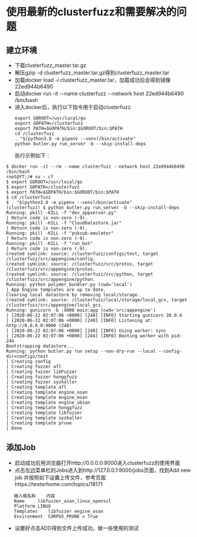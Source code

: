 # 使用最新的clusterfuzz和需要解决的问题

## 建立环境
* 下载clusterfuzz_master.tar.gz
* 解压gzip -d clusterfuzz_master.tar.gz得到clusterfuzz_master.tar
* 加载docker load -i clusterfuzz_master.tar，加载成功后会得到镜像22ed944b6490
* 启动docker run -it --name clusterfuzz --network host 22ed944b6490 /bin/bash
* 进入docker后，执行以下指令用于启动clusterfuzz
   ```su - cf
   export GOROOT=/usr/local/go
   export GOPATH=/clusterfuzz
   export PATH=$GOPATH/bin:$GOROOT/bin:$PATH
   cd /clusterfuzz
   . "$(python3.8 -m pipenv --venv)/bin/activate"
   python butler.py run_server -b --skip-install-deps
   ```
   执行示例如下：
```
$ docker run -it --rm --name clusterfuzz --network host 22ed944b6490 /bin/bash
root@YT:/# su - cf
$ export GOROOT=/usr/local/go
$ export GOPATH=/clusterfuzz
$ export PATH=$GOPATH/bin:$GOROOT/bin:$PATH
$ cd /clusterfuzz
$ . "$(python3.8 -m pipenv --venv)/bin/activate"
(clusterfuzz) $ python butler.py run_server -b --skip-install-deps
Running: pkill -KILL -f "dev_appserver.py"
| Return code is non-zero (-9).
Running: pkill -KILL -f "CloudDatastore.jar"
| Return code is non-zero (-9).
Running: pkill -KILL -f "pubsub-emulator"
| Return code is non-zero (-9).
Running: pkill -KILL -f "run_bot"
| Return code is non-zero (-9).
Created symlink: source: /clusterfuzz/configs/test, target /clusterfuzz/src/appengine/config.
Created symlink: source: /clusterfuzz/src/protos, target /clusterfuzz/src/appengine/protos.
Created symlink: source: /clusterfuzz/src/python, target /clusterfuzz/src/appengine/python.
Running: python polymer_bundler.py (cwd='local')
| App Engine templates are up to date.
Clearing local datastore by removing local/storage.
Created symlink: source: /clusterfuzz/local/storage/local_gcs, target /clusterfuzz/src/appengine/local_gcs.
Running: gunicorn -b :9000 main:app (cwd='src/appengine')
| [2020-06-22 02:07:06 +0000] [240] [INFO] Starting gunicorn 20.0.4
| [2020-06-22 02:07:06 +0000] [240] [INFO] Listening at: http://0.0.0.0:9000 (240)
| [2020-06-22 02:07:06 +0000] [240] [INFO] Using worker: sync
| [2020-06-22 02:07:06 +0000] [244] [INFO] Booting worker with pid: 244
Bootstrapping datastore...
Running: python butler.py run setup --non-dry-run --local --config-dir=configs/test
| Creating config
| Creating fuzzer afl
| Creating fuzzer libFuzzer
| Creating fuzzer honggfuzz
| Creating fuzzer syzkaller
| Creating template afl
| Creating template engine_asan
| Creating template engine_msan
| Creating template engine_ubsan
| Creating template honggfuzz
| Creating template libfuzzer
| Creating template syzkaller
| Creating template prune
| Done
```
## 添加Job
* 启动成功后用浏览器打开http://0.0.0.0:9000进入clusterfuzz的使用界面
* 点击左边菜单栏的Jobs进入到http://127.0.0.1:9000/jobs页面，找到Add new job
   并按照如下设置上传文件，参考页面https://testerhome.com/topics/18171
```   
   输入框名称	内容
   Name		libfuzzer_asan_linux_openssl
   Platform	LINUX
   Templates	libfuzzer engine_asan
   Environment 	CORPUS_PRUNE = True
```

* 设置好点击ADD得到文件上传成功，做一些使用的测试

